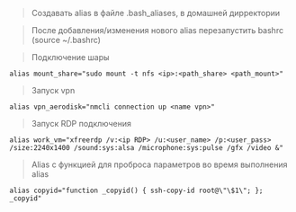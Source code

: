 > Создавать alias в файле .bash_aliases, в домашней дирректории

> После добавления/изменения нового alias перезапустить bashrc (source ~/.bashrc)

> Подключение шары
```
alias mount_share="sudo mount -t nfs <ip>:<path_share> <path_mount>"
```

> Запуск vpn
```
alias vpn_aerodisk="nmcli connection up <name vpn>"
```

> Запуск RDP подключения
```
alias work_vm="xfreerdp /v:<ip RDP> /u:<user_name> /p:<user_pass> /size:2240x1400 /sound:sys:alsa /microphone:sys:pulse /gfx /video &"
```

> Alias с функцией для проброса параметров во время выполнения alias
```
alias copyid="function _copyid() { ssh-copy-id root@\"\$1\"; }; _copyid" 
```

